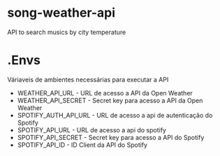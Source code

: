 # song-weather-api
API to search musics by city temperature

# .Envs
Váriaveis de ambientes necessárias para executar a API

- WEATHER_API_URL - URL de acesso a API da Open Weather
- WEATHER_API_SECRET - Secret key para acesso a API da Open Weather
- SPOTIFY_AUTH_API_URL - URL de acesso a api de autenticação do Spotify
- SPOTIFY_API_URL - URL de acesso a api do spotify
- SPOTIFY_API_SECRET - Secret key para acesso a API do Spotify
- SPOTIFY_API_ID - ID Client da API do Spotify
